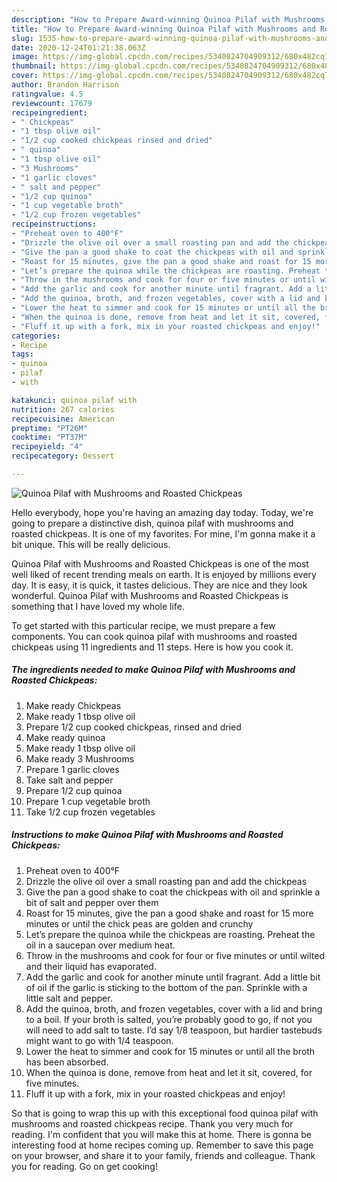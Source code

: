 ```yaml
---
description: "How to Prepare Award-winning Quinoa Pilaf with Mushrooms and Roasted Chickpeas"
title: "How to Prepare Award-winning Quinoa Pilaf with Mushrooms and Roasted Chickpeas"
slug: 1535-how-to-prepare-award-winning-quinoa-pilaf-with-mushrooms-and-roasted-chickpeas
date: 2020-12-24T01:21:38.063Z
image: https://img-global.cpcdn.com/recipes/5340824704909312/680x482cq70/quinoa-pilaf-with-mushrooms-and-roasted-chickpeas-recipe-main-photo.jpg
thumbnail: https://img-global.cpcdn.com/recipes/5340824704909312/680x482cq70/quinoa-pilaf-with-mushrooms-and-roasted-chickpeas-recipe-main-photo.jpg
cover: https://img-global.cpcdn.com/recipes/5340824704909312/680x482cq70/quinoa-pilaf-with-mushrooms-and-roasted-chickpeas-recipe-main-photo.jpg
author: Brandon Harrison
ratingvalue: 4.5
reviewcount: 17679
recipeingredient:
- " Chickpeas"
- "1 tbsp olive oil"
- "1/2 cup cooked chickpeas rinsed and dried"
- " quinoa"
- "1 tbsp olive oil"
- "3 Mushrooms"
- "1 garlic cloves"
- " salt and pepper"
- "1/2 cup quinoa"
- "1 cup vegetable broth"
- "1/2 cup frozen vegetables"
recipeinstructions:
- "Preheat oven to 400°F"
- "Drizzle the olive oil over a small roasting pan and add the chickpeas"
- "Give the pan a good shake to coat the chickpeas with oil and sprinkle a bit of salt and pepper over them"
- "Roast for 15 minutes, give the pan a good shake and roast for 15 more minutes or until the chick peas are golden and crunchy"
- "Let’s prepare the quinoa while the chickpeas are roasting. Preheat the oil in a saucepan over medium heat."
- "Throw in the mushrooms and cook for four or five minutes or until wilted and their liquid has evaporated."
- "Add the garlic and cook for another minute until fragrant. Add a little bit of oil if the garlic is sticking to the bottom of the pan. Sprinkle with a little salt and pepper."
- "Add the quinoa, broth, and frozen vegetables, cover with a lid and bring to a boil. If your broth is salted, you’re probably good to go, if not you will need to add salt to taste. I’d say 1/8 teaspoon, but hardier tastebuds might want to go with 1/4 teaspoon."
- "Lower the heat to simmer and cook for 15 minutes or until all the broth has been absorbed."
- "When the quinoa is done, remove from heat and let it sit, covered, for five minutes."
- "Fluff it up with a fork, mix in your roasted chickpeas and enjoy!"
categories:
- Recipe
tags:
- quinoa
- pilaf
- with

katakunci: quinoa pilaf with 
nutrition: 267 calories
recipecuisine: American
preptime: "PT26M"
cooktime: "PT37M"
recipeyield: "4"
recipecategory: Dessert

---
```



![Quinoa Pilaf with Mushrooms and Roasted Chickpeas](https://img-global.cpcdn.com/recipes/5340824704909312/680x482cq70/quinoa-pilaf-with-mushrooms-and-roasted-chickpeas-recipe-main-photo.jpg)

Hello everybody, hope you're having an amazing day today. Today, we're going to prepare a distinctive dish, quinoa pilaf with mushrooms and roasted chickpeas. It is one of my favorites. For mine, I'm gonna make it a bit unique. This will be really delicious.

Quinoa Pilaf with Mushrooms and Roasted Chickpeas is one of the most well liked of recent trending meals on earth. It is enjoyed by millions every day. It is easy, it is quick, it tastes delicious. They are nice and they look wonderful. Quinoa Pilaf with Mushrooms and Roasted Chickpeas is something that I have loved my whole life.




To get started with this particular recipe, we must prepare a few components. You can cook quinoa pilaf with mushrooms and roasted chickpeas using 11 ingredients and 11 steps. Here is how you cook it.

<!--inarticleads1-->

##### The ingredients needed to make Quinoa Pilaf with Mushrooms and Roasted Chickpeas:

1. Make ready  Chickpeas
1. Make ready 1 tbsp olive oil
1. Prepare 1/2 cup cooked chickpeas, rinsed and dried
1. Make ready  quinoa
1. Make ready 1 tbsp olive oil
1. Make ready 3 Mushrooms
1. Prepare 1 garlic cloves
1. Take  salt and pepper
1. Prepare 1/2 cup quinoa
1. Prepare 1 cup vegetable broth
1. Take 1/2 cup frozen vegetables




<!--inarticleads2-->

##### Instructions to make Quinoa Pilaf with Mushrooms and Roasted Chickpeas:

1. Preheat oven to 400°F
1. Drizzle the olive oil over a small roasting pan and add the chickpeas
1. Give the pan a good shake to coat the chickpeas with oil and sprinkle a bit of salt and pepper over them
1. Roast for 15 minutes, give the pan a good shake and roast for 15 more minutes or until the chick peas are golden and crunchy
1. Let’s prepare the quinoa while the chickpeas are roasting. Preheat the oil in a saucepan over medium heat.
1. Throw in the mushrooms and cook for four or five minutes or until wilted and their liquid has evaporated.
1. Add the garlic and cook for another minute until fragrant. Add a little bit of oil if the garlic is sticking to the bottom of the pan. Sprinkle with a little salt and pepper.
1. Add the quinoa, broth, and frozen vegetables, cover with a lid and bring to a boil. If your broth is salted, you’re probably good to go, if not you will need to add salt to taste. I’d say 1/8 teaspoon, but hardier tastebuds might want to go with 1/4 teaspoon.
1. Lower the heat to simmer and cook for 15 minutes or until all the broth has been absorbed.
1. When the quinoa is done, remove from heat and let it sit, covered, for five minutes.
1. Fluff it up with a fork, mix in your roasted chickpeas and enjoy!




So that is going to wrap this up with this exceptional food quinoa pilaf with mushrooms and roasted chickpeas recipe. Thank you very much for reading. I'm confident that you will make this at home. There is gonna be interesting food at home recipes coming up. Remember to save this page on your browser, and share it to your family, friends and colleague. Thank you for reading. Go on get cooking!
